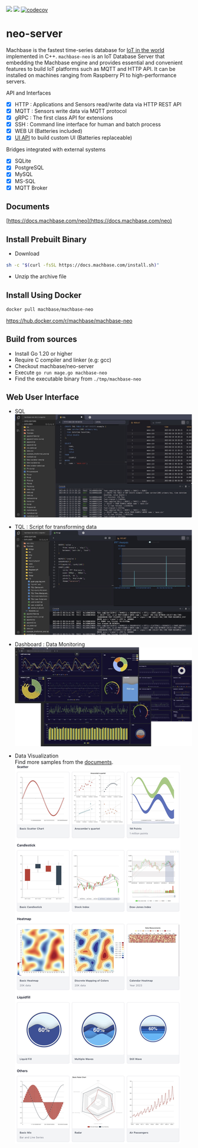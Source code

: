 
[![](https://img.shields.io/github/v/release/machbase/neo-server?sort=semver)](https://github.com/machbase/neo-server/releases)
[![](https://github.com/machbase/neo-server/actions/workflows/ci-main.yml/badge.svg)](https://github.com/machbase/neo-server/actions/workflows/ci-main.yml)
[![codecov](https://codecov.io/gh/machbase/neo-server/graph/badge.svg?token=4IJ83M8R0B)](https://codecov.io/gh/machbase/neo-server)

# neo-server

Machbase is the fastest time-series database for [IoT in the world](https://www.tpc.org/tpcx-iot/results/tpcxiot_perf_results5.asp?version=2) implemented in C++. 
`machbase-neo` is an IoT Database Server that embedding the Machbase engine and provides essential and convenient features to build IoT platforms such as MQTT and HTTP API. It can be installed on machines ranging from Raspberry PI to high-performance servers.

API and Interfaces

- [x] HTTP : Applications and Sensors read/write data via HTTP REST API
- [x] MQTT : Sensors write data via MQTT protocol
- [x] gRPC : The first class API for extensions
- [x] SSH : Command line interface for human and batch process
- [x] WEB UI (Batteries included)
- [x] [UI API](https://docs.machbase.com/neo/api-http/ui-api) to build custom UI (Batteries replaceable)

Bridges integrated with external systems

- [x] SQLite
- [x] PostgreSQL
- [x] MySQL
- [x] MS-SQL
- [x] MQTT Broker

## Documents

[https://docs.machbase.com/neo](https://docs.machbase.com/neo)

## Install Prebuilt Binary

- Download

```sh
sh -c "$(curl -fsSL https://docs.machbase.com/install.sh)"
```

- Unzip the archive file

## Install Using Docker

```sh
docker pull machbase/machbase-neo
```

https://hub.docker.com/r/machbase/machbase-neo

## Build from sources

- Install Go 1.20 or higher
- Require C compiler and linker (e.g: gcc) 
- Checkout machbase/neo-server
- Execute `go run mage.go machbase-neo`
- Find the executable binary from `./tmp/machbase-neo`

## Web User Interface

- SQL
![screen](./docs/screenshot02.jpg)

- TQL : Script for transforming data
![screen](./docs/screenshot01.jpg)

- Dashboard : Data Monitoring
![screen](./docs/dashboard.png)

- Data Visualization<br/>
Find more samples from the [documents](https://docs.machbase.com/neo/tql/chart/).
![charts](./docs/charts_demo.jpg)
